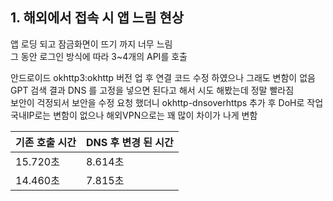 ## 1. 해외에서 접속 시 앱 느림 현상
앱 로딩 되고 잠금화면이 뜨기 까지 너무 느림  
그 동안 로그인 방식에 따라 3~4개의 API를 호출  

안드로이드 okhttp3:okhttp 버전 업 후 연결 코드 수정 하였으나 그래도 변함이 없음  
GPT 검색 결과 DNS 를 고정을 넣으면 된다고 해서 시도 해봤는데 정말 빨라짐  
보안이 걱정되서 보안을 수정 요청 했더니 okhttp-dnsoverhttps 추가 후 DoH로 작업  
국내IP로는 변함이 없으나 해외VPN으로는 꽤 많이 차이가 나게 변함  
  
| 기존 호출 시간 | DNS 후 변경 된 시간 |
|----------|------|
| 15.720초 | 8.614초 |
| 14.460초 | 7.815초 |
